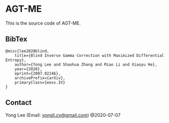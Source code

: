 # AGT-ME
This is the source code of AGT-ME.


## BibTex
```
@misc{lee2020blind,
    title={Blind Inverse Gamma Correction with Maximized Differential Entropy},
    author={Yong Lee and Shaohua Zhang and Miao Li and Xiaoyu He},
    year={2020}, 
    eprint={2007.02246},
    archivePrefix={arXiv},
    primaryClass={eess.IV}
}
```
## Contact
Yong Lee (Email: yongli.cv@gmail.com) @2020-07-07

